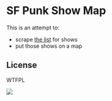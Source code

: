 # SF Punk Show Map

This is an attempt to:

 - scrape [the list](http://www.foopee.com/punk/the-list/) for shows
 - put those shows on a map

## License

WTFPL

![](http://www.wtfpl.net/wp-content/uploads/2012/12/wtfpl-badge-1.png)
